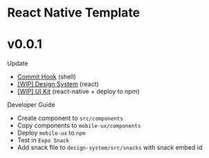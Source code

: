 # React Native Template

# v0.0.1

Update

- [Commit Hook](./.commit/README.md) (shell)
- [[WIP] Design System](./design-system/README.md) (react)
- [[WIP] UI Kit](./mobile-ux/README.manage.md) (react-native + deploy to npm)

Developer Guide

- Create component to `src/components`
- Copy components to `mobile-ux/components`
- Deploy `mobile-ux` to `npm`
- Test in `Expo Snack`
- Add snack file to `design-system/src/snacks` with snack embed id
